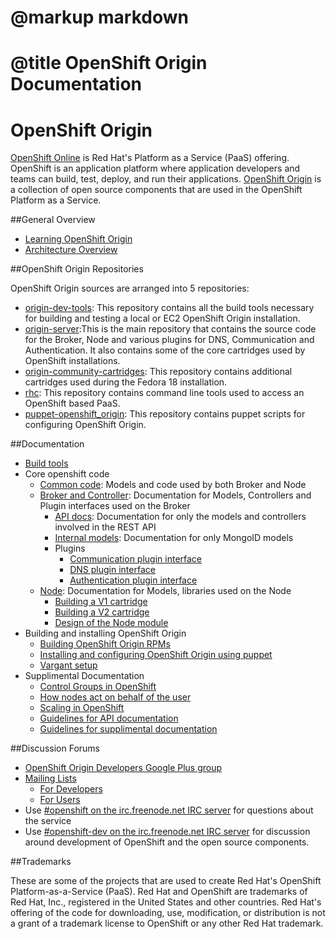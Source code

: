 # @markup markdown
# @title OpenShift Origin Documentation

# OpenShift Origin

[OpenShift Online](http://www.openshift.com) is Red Hat's Platform as a Service (PaaS) offering. OpenShift is an application platform where application developers and teams can build, test, deploy, and run their applications. [OpenShift Origin](https://openshift.redhat.com/community/open-source) is a collection of open source components that are used in the OpenShift Platform as a Service.

##General Overview

* [Learning OpenShift Origin](https://openshift.redhat.com/community/wiki/learning-openshift-origin)
* [Architecture Overview](https://openshift.redhat.com/community/wiki/architecture-overview)

##OpenShift Origin Repositories

OpenShift Origin sources are arranged into 5 repositories:

* [origin-dev-tools](http://github.com/openshift/origin-dev-tools): This repository contains all the build tools necessary for building and testing a local or EC2 OpenShift Origin installation.
* [origin-server](http://github.com/openshift/origin-server):This is the main repository that contains the source code for the Broker, Node and various plugins for DNS, Communication and Authentication. It also contains some of the core cartridges used by OpenShift installations.
* [origin-community-cartridges](http://github.com/openshift/origin-community-cartridges): This repository contains additional cartridges used during the Fedora 18 installation.
* [rhc](http://github.com/openshift/rhc): This repository contains command line tools used to access an OpenShift based PaaS.
* [puppet-openshift_origin](http://github.com/openshift/puppet-openshift_origin): This repository contains puppet scripts for configuring OpenShift Origin.

##Documentation

* [Build tools](build-tools/index.html)
* Core openshift code
  + [Common code](common/index.html): Models and code used by both Broker and Node
  + [Broker and Controller](broker/index.html): Documentation for Models, Controllers and Plugin interfaces used on the Broker
      * [API docs](rest_api/index.html): Documentation for only the models and controllers involved in the REST API
      * [Internal models](broker_models/index.html): Documentation for only MongoID models
      * Plugins
          * [Communication plugin interface](broker/file.README.comm_plugin.html)
          * [DNS plugin interface](broker/file.README.dns_plugin.html)
          * [Authentication plugin interface](broker/file.README.auth_plugin.html)
  + [Node](node/index.html): Documentation for Models, libraries used on the Node
      * [Building a V1 cartridge](node/file.README.writing_v1_cartridges.html)
      * [Building a V2 cartridge](node/file.README.writing_cartridges.html)
      * [Design of the Node module](node/file.README.node_module_design.html)
* Building and installing OpenShift Origin
  + [Building OpenShift Origin RPMs](file.building_source.html)
  + [Installing and configuring OpenShift Origin using puppet](file.install_origin_using_puppet.html)
  + [Vargant setup](file.install_origin_using_vagrant.html)
* Supplimental Documentation
  + [Control Groups in OpenShift](file.cgroups.html)
  + [How nodes act on behalf of the user](file.how_nodes_act_on_behalf_of_users.html)
  + [Scaling in OpenShift](file.scaling.html)
  + [Guidelines for API documentation](file.api_documentation.html)
  + [Guidelines for supplimental documentation](file.doc_guidelines.html)

##Discussion Forums

* [OpenShift Origin Developers Google Plus group](https://plus.google.com/communities/114361859072744017486) 
* [Mailing Lists](http://lists.openshift.redhat.com/)
	+ [For Developers](http://lists.openshift.redhat.com/openshiftmm/listinfo/dev)
	+ [For Users](http://lists.openshift.redhat.com/openshiftmm/listinfo/users)
* Use [#openshift on the irc.freenode.net IRC server](http://webchat.freenode.net/?randomnick=1&channels=openshift&uio=d4) for questions about the service
* Use [#openshift-dev on the irc.freenode.net IRC server](http://webchat.freenode.net/?randomnick=1&channels=openshift-dev&uio=d4) for discussion around development of OpenShift and the open source components.

##Trademarks

These are some of the projects that are used to create Red Hat's OpenShift Platform-as-a-Service (PaaS). Red Hat and OpenShift are trademarks of Red Hat, Inc., registered in the United States and other countries. Red Hat's offering of the code for downloading, use, modification, or distribution is not a grant of a trademark license to OpenShift or any other Red Hat trademark.
